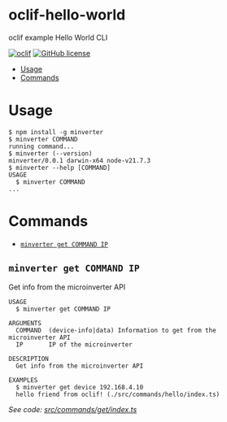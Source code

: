 oclif-hello-world
=================

oclif example Hello World CLI

[![oclif](https://img.shields.io/badge/cli-oclif-brightgreen.svg)](https://oclif.io)
[![GitHub license](https://img.shields.io/github/license/oclif/hello-world)](https://github.com/oclif/hello-world/blob/main/LICENSE)

<!-- toc -->
* [Usage](#usage)
* [Commands](#commands)
<!-- tocstop -->
# Usage
<!-- usage -->
```sh-session
$ npm install -g minverter
$ minverter COMMAND
running command...
$ minverter (--version)
minverter/0.0.1 darwin-x64 node-v21.7.3
$ minverter --help [COMMAND]
USAGE
  $ minverter COMMAND
...
```
<!-- usagestop -->
# Commands
<!-- commands -->
* [`minverter get COMMAND IP`](#minverter-get-command-ip)

## `minverter get COMMAND IP`

Get info from the microinverter API

```
USAGE
  $ minverter get COMMAND IP

ARGUMENTS
  COMMAND  (device-info|data) Information to get from the microinverter API
  IP       IP of the microinverter

DESCRIPTION
  Get info from the microinverter API

EXAMPLES
  $ minverter get device 192.168.4.10
  hello friend from oclif! (./src/commands/hello/index.ts)
```

_See code: [src/commands/get/index.ts](https://github.com/tombatossals/ez1-api-cli/blob/v0.0.1/src/commands/get/index.ts)_
<!-- commandsstop -->
